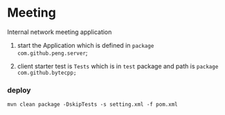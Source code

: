 # Meeting
Internal network meeting application


1. start the Application which is defined  in  ```package com.github.peng.server```;

2. client starter test is ```Tests``` which is in ```test``` package and path is ```package com.github.bytecpp;```



### deploy 
```shell
mvn clean package -DskipTests -s setting.xml -f pom.xml 
```


